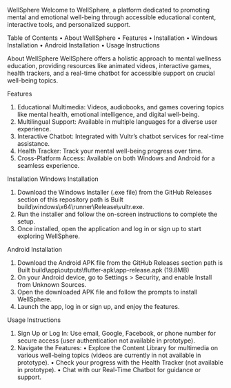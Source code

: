 WellSphere
Welcome to WellSphere, a platform dedicated to promoting mental and emotional well-being through accessible educational content, interactive tools, and personalized support.

Table of Contents
•	About WellSphere
•	Features
•	Installation
•	Windows Installation
•	Android Installation
•	Usage Instructions

About WellSphere
WellSphere offers a holistic approach to mental wellness education, providing resources like animated videos, interactive games, health trackers, and a real-time chatbot for accessible support on crucial well-being topics.

Features
1.	Educational Multimedia: Videos, audiobooks, and games covering topics like mental health, emotional intelligence, and digital well-being.
2.	Multilingual Support: Available in multiple languages for a diverse user experience.
3.	Interactive Chatbot: Integrated with Vultr’s chatbot services for real-time assistance.
4.	Health Tracker: Track your mental well-being progress over time.
5.	Cross-Platform Access: Available on both Windows and Android for a seamless experience.

Installation
Windows Installation
1.	Download the Windows Installer (.exe file) from the GitHub Releases section of this repository path is Built build\windows\x64\runner\Release\vultr.exe.
2.	Run the installer and follow the on-screen instructions to complete the setup.
3.	Once installed, open the application and log in or sign up to start exploring WellSphere.



Android Installation
1.	Download the Android APK file from the GitHub Releases section path is Built build\app\outputs\flutter-apk\app-release.apk (19.8MB)
2.	On your Android device, go to Settings > Security, and enable Install from Unknown Sources.
3.	Open the downloaded APK file and follow the prompts to install WellSphere.
4.	Launch the app, log in or sign up, and enjoy the features.

Usage Instructions
1.	Sign Up or Log In: Use email, Google, Facebook, or phone number for secure access (user authentication not available in prototype).
2.	Navigate the Features:
•	Explore the Content Library for multimedia on various well-being topics (videos are currently in not available in prototype).
•	Check your progress with the Health Tracker (not available in prototype).
•	Chat with our Real-Time Chatbot for guidance or support.

